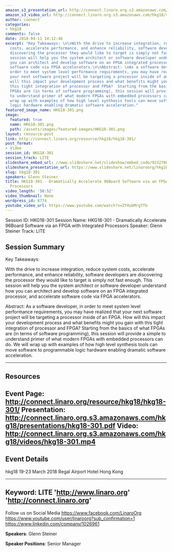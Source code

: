 ```yaml
---
amazon_s3_presentation_url: http://connect.linaro.org.s3.amazonaws.com/hkg18/presentations/hkg18-301.pdf
amazon_s3_video_url: http://connect.linaro.org.s3.amazonaws.com/hkg18/videos/hkg18-301.mp4
author: connect
categories:
- hkg18
comments: false
date: 2018-04-11 14:12:48
excerpt: "Key Takeaways: \n\nWith the drive to increase integration, reduce system
  costs, accelerate performance, and enhance reliability, software developers are
  discovering the processor they would like to target is simply not fast enough.  This
  session will help you the system architect or software developer understand how
  you can architect and develop software on an FPGA integrated processor, and accelerate
  software code via FPGA accelerators.\n\nAbstract: \nAs a software developer, in
  order to meet system level performance requirements, you may have realized that
  your next software project will be targeting a processor inside of an FPGA.  How
  will this impact your development process and what benefits might you gain with
  this tight integration of processor and FPGA?  Starting from the basics of what
  FPGAs are (in terms of software programming), this session will provide a simple
  to understand primer of what modern FPGAs with embedded processors can do.  We will
  wrap up with examples of how high level synthesis tools can move software to programmable
  logic hardware enabling dramatic software acceleration."
featured_image_name: HKG18-301.png
image:
  featured: true
  name: HKG18-301.png
  path: /assets/images/featured-images/HKG18-301.png
layout: resource-post
link: http://connect.linaro.org/resource/hkg18/hkg18-301/
post_format:
- Video
session_id: HKG18-301
session_track: LITE
slideshare_embed_url: //www.slideshare.net/slideshow/embed_code/92327087
slideshare_presentation_url: https://www.slideshare.net/linaroorg/hkg18301-dramatically-accelerate-96board-software-via-an-fpga-with-integrated-processors
slug: hkg18-301
speakers: Glenn Steiner
title: HKG18-301 - Dramatically Accelerate 96Board Software via an FPGA with Integrated
  Processors
video_length: '58:52'
video_thumbnail: None
wordpress_id: 8774
youtube_video_url: https://www.youtube.com/watch?v=ZYXubMrgTfU
---
```


Session ID: HKG18-301
Session Name: HKG18-301 - Dramatically Accelerate 96Board Software via an FPGA with Integrated Processors
Speaker: Glenn Steiner
Track: LITE


## Session Summary
Key Takeaways: 

With the drive to increase integration, reduce system costs, accelerate performance, and enhance reliability, software developers are discovering the processor they would like to target is simply not fast enough.  This session will help you the system architect or software developer understand how you can architect and develop software on an FPGA integrated processor, and accelerate software code via FPGA accelerators.

Abstract: 
As a software developer, in order to meet system level performance requirements, you may have realized that your next software project will be targeting a processor inside of an FPGA.  How will this impact your development process and what benefits might you gain with this tight integration of processor and FPGA?  Starting from the basics of what FPGAs are (in terms of software programming), this session will provide a simple to understand primer of what modern FPGAs with embedded processors can do.  We will wrap up with examples of how high level synthesis tools can move software to programmable logic hardware enabling dramatic software acceleration.


---------------------------------------------------
## Resources
Event Page: http://connect.linaro.org/resource/hkg18/hkg18-301/
Presentation: http://connect.linaro.org.s3.amazonaws.com/hkg18/presentations/hkg18-301.pdf
Video: http://connect.linaro.org.s3.amazonaws.com/hkg18/videos/hkg18-301.mp4
 ---------------------------------------------------
## Event Details
hkg18
19-23 March 2018 
Regal Airport Hotel Hong Kong

---------------------------------------------------
Keyword: LITE
'http://www.linaro.org'
'http://connect.linaro.org'
---------------------------------------------------
Follow us on Social Media
https://www.facebook.com/LinaroOrg
https://www.youtube.com/user/linaroorg?sub_confirmation=1
https://www.linkedin.com/company/1026961

**Speakers**: Glenn Steiner

**Speaker Positions**: Senior Manager